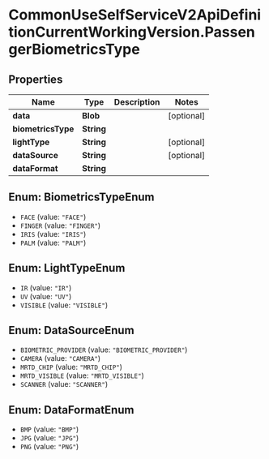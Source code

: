 # CommonUseSelfServiceV2ApiDefinitionCurrentWorkingVersion.PassengerBiometricsType

## Properties
Name | Type | Description | Notes
------------ | ------------- | ------------- | -------------
**data** | **Blob** |  | [optional] 
**biometricsType** | **String** |  | 
**lightType** | **String** |  | [optional] 
**dataSource** | **String** |  | [optional] 
**dataFormat** | **String** |  | 

<a name="BiometricsTypeEnum"></a>
## Enum: BiometricsTypeEnum

* `FACE` (value: `"FACE"`)
* `FINGER` (value: `"FINGER"`)
* `IRIS` (value: `"IRIS"`)
* `PALM` (value: `"PALM"`)


<a name="LightTypeEnum"></a>
## Enum: LightTypeEnum

* `IR` (value: `"IR"`)
* `UV` (value: `"UV"`)
* `VISIBLE` (value: `"VISIBLE"`)


<a name="DataSourceEnum"></a>
## Enum: DataSourceEnum

* `BIOMETRIC_PROVIDER` (value: `"BIOMETRIC_PROVIDER"`)
* `CAMERA` (value: `"CAMERA"`)
* `MRTD_CHIP` (value: `"MRTD_CHIP"`)
* `MRTD_VISIBLE` (value: `"MRTD_VISIBLE"`)
* `SCANNER` (value: `"SCANNER"`)


<a name="DataFormatEnum"></a>
## Enum: DataFormatEnum

* `BMP` (value: `"BMP"`)
* `JPG` (value: `"JPG"`)
* `PNG` (value: `"PNG"`)


